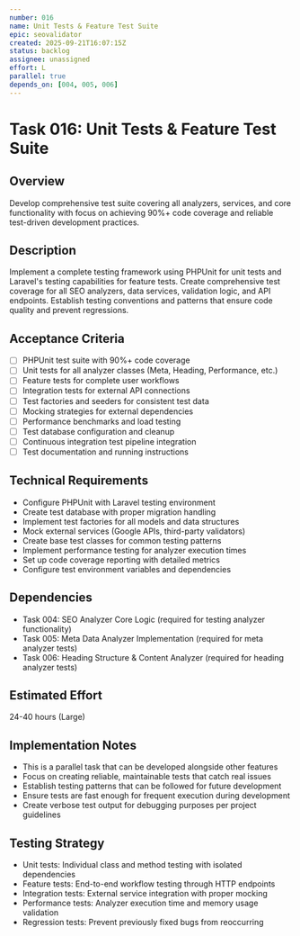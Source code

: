 ```yaml
---
number: 016
name: Unit Tests & Feature Test Suite
epic: seovalidator
created: 2025-09-21T16:07:15Z
status: backlog
assignee: unassigned
effort: L
parallel: true
depends_on: [004, 005, 006]
---
```


# Task 016: Unit Tests & Feature Test Suite

## Overview
Develop comprehensive test suite covering all analyzers, services, and core functionality with focus on achieving 90%+ code coverage and reliable test-driven development practices.

## Description
Implement a complete testing framework using PHPUnit for unit tests and Laravel's testing capabilities for feature tests. Create comprehensive test coverage for all SEO analyzers, data services, validation logic, and API endpoints. Establish testing conventions and patterns that ensure code quality and prevent regressions.

## Acceptance Criteria
- [ ] PHPUnit test suite with 90%+ code coverage
- [ ] Unit tests for all analyzer classes (Meta, Heading, Performance, etc.)
- [ ] Feature tests for complete user workflows
- [ ] Integration tests for external API connections
- [ ] Test factories and seeders for consistent test data
- [ ] Mocking strategies for external dependencies
- [ ] Performance benchmarks and load testing
- [ ] Test database configuration and cleanup
- [ ] Continuous integration test pipeline integration
- [ ] Test documentation and running instructions

## Technical Requirements
- Configure PHPUnit with Laravel testing environment
- Create test database with proper migration handling
- Implement test factories for all models and data structures
- Mock external services (Google APIs, third-party validators)
- Create base test classes for common testing patterns
- Implement performance testing for analyzer execution times
- Set up code coverage reporting with detailed metrics
- Configure test environment variables and dependencies

## Dependencies
- Task 004: SEO Analyzer Core Logic (required for testing analyzer functionality)
- Task 005: Meta Data Analyzer Implementation (required for meta analyzer tests)
- Task 006: Heading Structure & Content Analyzer (required for heading analyzer tests)

## Estimated Effort
24-40 hours (Large)

## Implementation Notes
- This is a parallel task that can be developed alongside other features
- Focus on creating reliable, maintainable tests that catch real issues
- Establish testing patterns that can be followed for future development
- Ensure tests are fast enough for frequent execution during development
- Create verbose test output for debugging purposes per project guidelines

## Testing Strategy
- Unit tests: Individual class and method testing with isolated dependencies
- Feature tests: End-to-end workflow testing through HTTP endpoints
- Integration tests: External service integration with proper mocking
- Performance tests: Analyzer execution time and memory usage validation
- Regression tests: Prevent previously fixed bugs from reoccurring